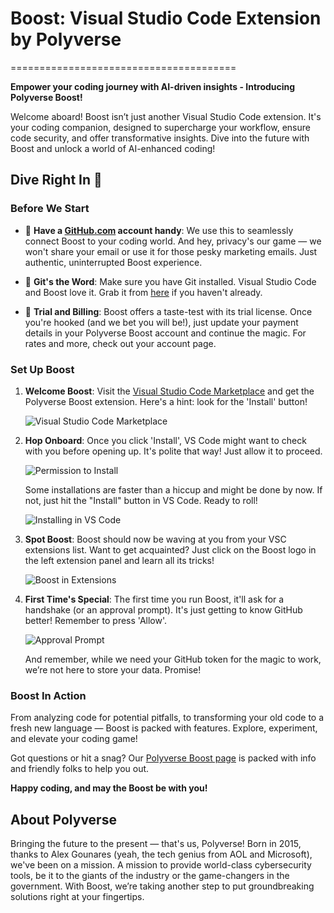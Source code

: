 # Boost: Visual Studio Code Extension by Polyverse
=======================================

**Empower your coding journey with AI-driven insights - Introducing Polyverse Boost!**

Welcome aboard! Boost isn’t just another Visual Studio Code extension. It's your coding companion, designed to supercharge your workflow, ensure code security, and offer transformative insights. Dive into the future with Boost and unlock a world of AI-enhanced coding!

## Dive Right In 🚀

### Before We Start
- 📌 **Have a [GitHub.com](https://GitHub.com) account handy**: We use this to seamlessly connect Boost to your coding world. And hey, privacy's our game — we won't share your email or use it for those pesky marketing emails. Just authentic, uninterrupted Boost experience.
  
- 📌 **Git's the Word**: Make sure you have Git installed. Visual Studio Code and Boost love it. Grab it from [here](https://git-scm.com/downloads) if you haven't already.

- 📌 **Trial and Billing**: Boost offers a taste-test with its trial license. Once you're hooked (and we bet you will be!), just update your payment details in your Polyverse Boost account and continue the magic. For rates and more, check out your account page.

### Set Up Boost

1. **Welcome Boost**: Visit the [Visual Studio Code Marketplace](https://marketplace.visualstudio.com/items?itemName=Polyverse.polyverse-boost) and get the Polyverse Boost extension. Here's a hint: look for the 'Install' button!
   
   ![Visual Studio Code Marketplace](https://polyverse.com/cdn/shop/files/Screenshot_2023-07-28_at_3.09.01_PM.jpg?v=1690582157&width=1100)

2. **Hop Onboard**: Once you click 'Install', VS Code might want to check with you before opening up. It's polite that way! Just allow it to proceed.

   ![Permission to Install](https://polyverse.com/cdn/shop/files/Screenshot_2023-07-28_at_2.54.00_PM.jpg?v=1690581321&width=1100)
   
   Some installations are faster than a hiccup and might be done by now. If not, just hit the "Install" button in VS Code. Ready to roll!
   
   ![Installing in VS Code](https://polyverse.com/cdn/shop/files/Screenshot_2023-07-28_at_2.54.11_PM.jpg?v=1690581438&width=1100)

3. **Spot Boost**: Boost should now be waving at you from your VSC extensions list. Want to get acquainted? Just click on the Boost logo in the left extension panel and learn all its tricks!
   
   ![Boost in Extensions](https://polyverse.com/cdn/shop/files/Screenshot_2023-07-28_at_2.54.24_PM.jpg?v=1690581458&width=1100)

4. **First Time's Special**: The first time you run Boost, it'll ask for a handshake (or an approval prompt). It's just getting to know GitHub better! Remember to press 'Allow'.

   ![Approval Prompt](https://polyverse.com/cdn/shop/files/Screenshot_2023-07-28_at_3.03.13_PM.jpg?v=1690581814&width=1100)

   And remember, while we need your GitHub token for the magic to work, we’re not here to store your data. Promise!

### Boost In Action

From analyzing code for potential pitfalls, to transforming your old code to a fresh new language — Boost is packed with features. Explore, experiment, and elevate your coding game!

Got questions or hit a snag? Our [Polyverse Boost page](https://polyverse.com/pages/boost-visual-studio) is packed with info and friendly folks to help you out.

**Happy coding, and may the Boost be with you!**

## About Polyverse

Bringing the future to the present — that's us, Polyverse! Born in 2015, thanks to Alex Gounares (yeah, the tech genius from AOL and Microsoft), we've been on a mission. A mission to provide world-class cybersecurity tools, be it to the giants of the industry or the game-changers in the government. With Boost, we’re taking another step to put groundbreaking solutions right at your fingertips.
